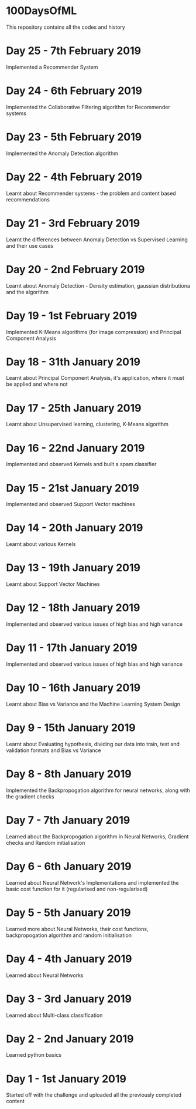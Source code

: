 # 100DaysOfML
This repository contains all the codes and history 

# Day 25 - 7th February 2019
Implemented a Recommender System

# Day 24 - 6th February 2019
Implemented the Collaborative Filtering algorithm for Recommender systems 

# Day 23 - 5th February 2019
Implemented the Anomaly Detection algorithm

# Day 22 - 4th February 2019
Learnt about Recommender systems - the problem and content based recommendations

# Day 21 - 3rd February 2019
Learnt the differences between Anomaly Detection vs Supervised Learning and their use cases 

# Day 20 - 2nd February 2019
Learnt about Anomaly Detection - Density estimation, gaussian distributiona and the algorithm

# Day 19 - 1st February 2019
Implemented K-Means algorithms (for image compression) and Principal Component Analysis

# Day 18 - 31th January 2019
Learnt about Principal Component Analysis, it's application, where it must be applied and where not

# Day 17 - 25th January 2019
Learnt about Unsupervised learning, clustering, K-Means algorithm

# Day 16 - 22nd January 2019
Implemented and observed Kernels and built a spam classifier

# Day 15 - 21st January 2019
Implemented and observed Support Vector machines

# Day 14 - 20th January 2019
Learnt about various Kernels

# Day 13 - 19th January 2019
Learnt about Support Vector Machines 

# Day 12 - 18th January 2019
Implemented and observed various issues of high bias and high variance

# Day 11 - 17th January 2019
Implemented and observed various issues of high bias and high variance

# Day 10 - 16th January 2019
Learnt about Bias vs Variance and the Machine Learning System Design

# Day 9 - 15th January 2019
Learnt about Evaluating hypothesis, dividing our data into train, test and validation formats and Bias vs Variance

# Day 8 - 8th January 2019
Implemented the Backpropogation algorithm for neural networks, along with the gradient checks

# Day 7 - 7th January 2019
Learned about the Backpropogation algorithm in Neural Networks, Gradient checks and Random initialisation

# Day 6 - 6th January 2019
Learned about Neural Network's Implementations and implemented the basic cost function for it (regularised and non-regularised)

# Day 5 - 5th January 2019
Learned more about Neural Networks, their cost functions, backpropogation algorithm and random initialisation

# Day 4 - 4th January 2019
Learned about Neural Networks

# Day 3 - 3rd January 2019
Learned about Multi-class classification 

# Day 2 - 2nd January 2019
Learned python basics 

# Day 1 - 1st January 2019
Started off with the challenge and uploaded all the previously completed content
